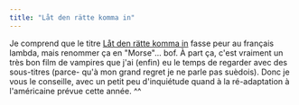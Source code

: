 ```yaml
---
title: "Låt den rätte komma in"
---
```


Je comprend que le titre [Låt den rätte komma
in](http://www.imdb.com/title/tt1139797/) fasse peur au français lambda, mais
renommer ça en "Morse"... bof. À part ça, c'est vraiment un très bon film de
vampires que j'ai (enfin) eu le temps de regarder avec des sous-titres (parce-
qu'à mon grand regret je ne parle pas suèdois). Donc je vous le conseille,
avec un petit peu d'inquiétude quand à la ré-adaptation à l'américaine prévue
cette année. ^^

